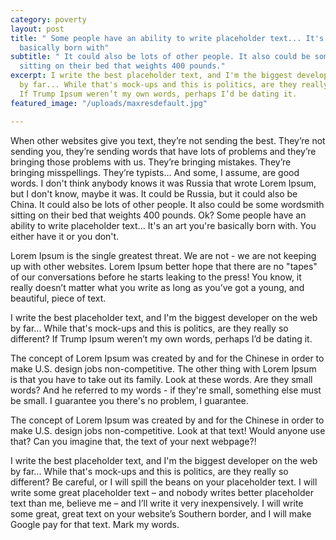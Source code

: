 ```yaml
---
category: poverty
layout: post
title: " Some people have an ability to write placeholder text... It's an art you're
  basically born with"
subtitle: " It could also be lots of other people. It also could be some wordsmith
  sitting on their bed that weights 400 pounds."
excerpt: I write the best placeholder text, and I'm the biggest developer on the web
  by far... While that's mock-ups and this is politics, are they really so different?
  If Trump Ipsum weren’t my own words, perhaps I’d be dating it.
featured_image: "/uploads/maxresdefault.jpg"

---
```

When other websites give you text, they’re not sending the best. They’re not sending you, they’re sending words that have lots of problems and they’re bringing those problems with us. They’re bringing mistakes. They’re bringing misspellings. They’re typists… And some, I assume, are good words. I don't think anybody knows it was Russia that wrote Lorem Ipsum, but I don't know, maybe it was. It could be Russia, but it could also be China. It could also be lots of other people. It also could be some wordsmith sitting on their bed that weights 400 pounds. Ok? Some people have an ability to write placeholder text... It's an art you're basically born with. You either have it or you don't.

Lorem Ipsum is the single greatest threat. We are not - we are not keeping up with other websites. Lorem Ipsum better hope that there are no "tapes" of our conversations before he starts leaking to the press! You know, it really doesn’t matter what you write as long as you’ve got a young, and beautiful, piece of text.

I write the best placeholder text, and I'm the biggest developer on the web by far... While that's mock-ups and this is politics, are they really so different? If Trump Ipsum weren’t my own words, perhaps I’d be dating it.

The concept of Lorem Ipsum was created by and for the Chinese in order to make U.S. design jobs non-competitive. The other thing with Lorem Ipsum is that you have to take out its family. Look at these words. Are they small words? And he referred to my words - if they're small, something else must be small. I guarantee you there's no problem, I guarantee.

The concept of Lorem Ipsum was created by and for the Chinese in order to make U.S. design jobs non-competitive. Look at that text! Would anyone use that? Can you imagine that, the text of your next webpage?!

I write the best placeholder text, and I'm the biggest developer on the web by far... While that's mock-ups and this is politics, are they really so different? Be careful, or I will spill the beans on your placeholder text. I will write some great placeholder text – and nobody writes better placeholder text than me, believe me – and I’ll write it very inexpensively. I will write some great, great text on your website’s Southern border, and I will make Google pay for that text. Mark my words.